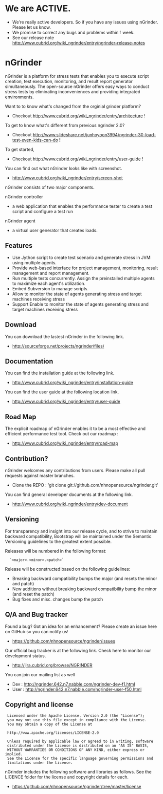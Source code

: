 We are ACTIVE.
==============
* We're really active developers. So if you have any issues using nGrinder. Please let us know.
* We promise to correct any bugs and problems within 1 week.
* See our release note http://www.cubrid.org/wiki_ngrinder/entry/ngrinder-release-notes

nGrinder 
========

nGrinder is a platform for stress tests that enables you to execute script creation, test execution, monitoring, and result report generator simultaneously. The open-source nGrinder offers easy ways to conduct stress tests by eliminating inconveniences and providing integrated environments.


Want to to know what's changed from the orginial grinder platform?
 * Checkout http://www.cubrid.org/wiki_ngrinder/entry/architecture !

To get to know what's different from previous ngrinder 2.0?
 * Checkout http://www.slideshare.net/junhoyoon3994/ngrinder-30-load-test-even-kids-can-do !

To get started,
 * Checkout http://www.cubrid.org/wiki_ngrinder/entry/user-guide !

You can find out what nGrinder looks like with screenshot.
 * http://www.cubrid.org/wiki_ngrinder/entry/screen-shot

nGrinder consists of two major components. 

nGrinder controller
 * a web application that enables the performance tester to create a test script and configure a test run

nGrinder agent
* a virtual user generator that creates loads.

Features
--------

* Use Jython script to create test scenario and generate stress in JVM using multiple agents.
* Provide web-based interface for project management, monitoring, result management and report management.
* Run multiple tests concurrently. Assign the preinstalled multiple agents to maximize each agent's utilization.
* Embed Subversion to manage scripts.
* Allow to monitor the state of agents generating stress and target machines receiving stress
* Support Enable to monitor the state of agents generating stress and target machines receiving stress


Download
--------

You can download the lastest nGrinder in the following link. 
* http://sourceforge.net/projects/ngrinder/files/

Documentation
-------------
You can find the installation guide at the following link.
* http://www.cubrid.org/wiki_ngrinder/entry/installation-guide

You can find the user guide at the following location link.
* http://www.cubrid.org/wiki_ngrinder/entry/user-guide

Road Map
--------
The explicit roadmap of nGrinder enables it to be a most effective and efficient performance test tool.
Check out our roadmap :
* http://www.cubrid.org/wiki_ngrinder/entry/road-map


Contribution?
-------------
nGrinder welcomes any contributions from users. Please make all pull requests against master branches.
* Clone the REPO : 'git clone git://github.com/nhnopensource/ngrinder.git'

You can find general developer documents at the following link.
 * http://www.cubrid.org/wiki_ngrinder/entry/dev-document

Versioning
----------

For transparency and insight into our release cycle, and to strive to maintain backward compatibility, Bootstrap will be maintained under the Semantic Versioning guidelines to the greatest extent possible.

Releases will be numbered in the following format:

      `<major>.<minor>.<patch>`

Release will be constructed based on the following guidelines:

* Breaking backward compatibility bumps the major (and resets the minor and patch)
* New additions without breaking backward compatibility bump the minor (and reset the patch)
* Bug fixes and misc. changes bump the patch


Q/A and Bug tracker
-------------------
Found a bug? Got an idea for an enhancement? Please create an issue here on GitHub so you can notify us!
* https://github.com/nhnopensource/ngrinder/issues

Our official bug tracker is at the following link. Check here to monitor our development status.
* http://jira.cubrid.org/browse/NGRINDER

You can join our mailing list as well
* Dev : http://ngrinder.642.n7.nabble.com/ngrinder-dev-f1.html 
* User : http://ngrinder.642.n7.nabble.com/ngrinder-user-f50.html



Copyright and license
---------------------

     Licensed under the Apache License, Version 2.0 (the "License");
     you may not use this file except in compliance with the License.
     You may obtain a copy of the License at

     http://www.apache.org/licenses/LICENSE-2.0

     Unless required by applicable law or agreed to in writing, software
     distributed under the License is distributed on an "AS IS" BASIS,
     WITHOUT WARRANTIES OR CONDITIONS OF ANY KIND, either express or implied.
     See the License for the specific language governing permissions and
     limitations under the License. 
      
   
nGrinder includes the following software and libraries as follows. See the LICENCE folder for the license and copyright details for each.
* https://github.com/nhnopensource/ngrinder/tree/master/license
